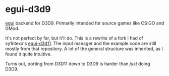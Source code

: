# egui-d3d9

[egui](https://github.com/emilk/egui) backend for D3D9.
Primarily intended for source games like CS:GO and GMod.

It's not perfect by far, but it'll do. This is a rewrite of a fork I had of sy1ntexx's [egui-d3d11](https://github.com/sy1ntexx/egui-d3d11). The input manager and the example code are still mostly from that repository. A lot of the general structure was inherited, as I found it quite intuitive.

Turns out, porting from D3D11 down to D3D9 is harder than *just* doing D3D9.

